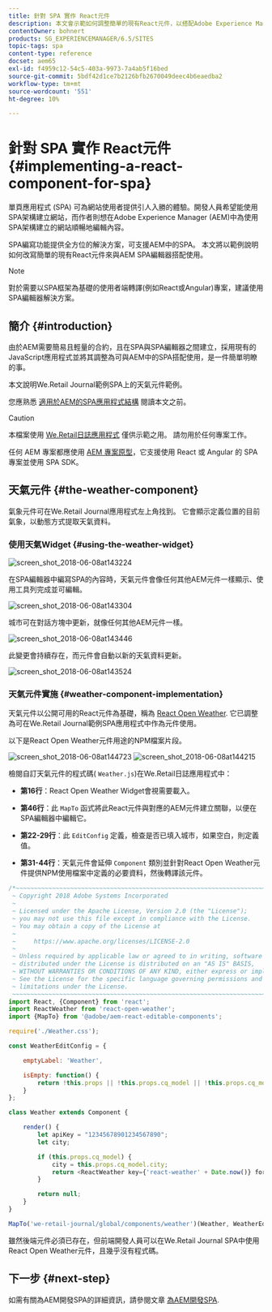```yaml
---
title: 針對 SPA 實作 React元件
description: 本文會示範如何調整簡單的現有React元件，以搭配Adobe Experience Manager (AEM) SPA編輯器使用。
contentOwner: bohnert
products: SG_EXPERIENCEMANAGER/6.5/SITES
topic-tags: spa
content-type: reference
docset: aem65
exl-id: f4959c12-54c5-403a-9973-7a4ab5f16bed
source-git-commit: 5bdf42d1ce7b2126bfb2670049deec4b6eaedba2
workflow-type: tm+mt
source-wordcount: '551'
ht-degree: 10%

---
```


# 針對 SPA 實作 React元件{#implementing-a-react-component-for-spa}

單頁應用程式 (SPA) 可為網站使用者提供引人入勝的體驗。開發人員希望能使用SPA架構建立網站，而作者則想在Adobe Experience Manager (AEM)中為使用SPA架構建立的網站順暢地編輯內容。

SPA編寫功能提供全方位的解決方案，可支援AEM中的SPA。 本文將以範例說明如何改寫簡單的現有React元件來與AEM SPA編輯器搭配使用。

>[!NOTE]
>
>對於需要以SPA框架為基礎的使用者端轉譯(例如React或Angular)專案，建議使用SPA編輯器解決方案。

## 簡介 {#introduction}

由於AEM需要簡易且輕量的合約，且在SPA與SPA編輯器之間建立，採用現有的JavaScript應用程式並將其調整為可與AEM中的SPA搭配使用，是一件簡單明瞭的事。

本文說明We.Retail Journal範例SPA上的天氣元件範例。

您應熟悉 [適用於AEM的SPA應用程式結構](/help/sites-developing/spa-getting-started-react.md) 閱讀本文之前。

>[!CAUTION]
>本檔案使用 [We.Retail日誌應用程式](https://github.com/adobe/aem-sample-we-retail-journal) 僅供示範之用。 請勿用於任何專案工作。
>
>任何 AEM 專案都應使用 [AEM 專案原型](https://experienceleague.adobe.com/docs/experience-manager-core-components/using/developing/archetype/overview.html)，它支援使用 React 或 Angular 的 SPA 專案並使用 SPA SDK。

## 天氣元件 {#the-weather-component}

氣象元件可在We.Retail Journal應用程式左上角找到。 它會顯示定義位置的目前氣象，以動態方式提取天氣資料。

### 使用天氣Widget {#using-the-weather-widget}

![screen_shot_2018-06-08at143224](assets/screen_shot_2018-06-08at143224.png)

在SPA編輯器中編寫SPA的內容時，天氣元件會像任何其他AEM元件一樣顯示、使用工具列完成並可編輯。

![screen_shot_2018-06-08at143304](assets/screen_shot_2018-06-08at143304.png)

城市可在對話方塊中更新，就像任何其他AEM元件一樣。

![screen_shot_2018-06-08at143446](assets/screen_shot_2018-06-08at143446.png)

此變更會持續存在，而元件會自動以新的天氣資料更新。

![screen_shot_2018-06-08at143524](assets/screen_shot_2018-06-08at143524.png)

### 天氣元件實施 {#weather-component-implementation}

天氣元件以公開可用的React元件為基礎，稱為 [React Open Weather](https://www.npmjs.com/package/react-open-weather). 它已調整為可在We.Retail Journal範例SPA應用程式中作為元件使用。

以下是React Open Weather元件用途的NPM檔案片段。

![screen_shot_2018-06-08at144723](assets/screen_shot_2018-06-08at144723.png) ![screen_shot_2018-06-08at144215](assets/screen_shot_2018-06-08at144215.png)

檢閱自訂天氣元件的程式碼( `Weather.js`)在We.Retail日誌應用程式中：

* **第16行**：React Open Weather Widget會視需要載入。
* **第46行**：此 `MapTo` 函式將此React元件與對應的AEM元件建立關聯，以便在SPA編輯器中編輯它。

* **第22-29行**：此 `EditConfig` 定義，檢查是否已填入城市，如果空白，則定義值。

* **第31-44行**：天氣元件會延伸 `Component` 類別並針對React Open Weather元件提供NPM使用檔案中定義的必要資料，然後轉譯該元件。

```javascript
/*~~~~~~~~~~~~~~~~~~~~~~~~~~~~~~~~~~~~~~~~~~~~~~~~~~~~~~~~~~~~~~~~~~~~~~~~~~~~~~
 ~ Copyright 2018 Adobe Systems Incorporated
 ~
 ~ Licensed under the Apache License, Version 2.0 (the "License");
 ~ you may not use this file except in compliance with the License.
 ~ You may obtain a copy of the License at
 ~
 ~     https://www.apache.org/licenses/LICENSE-2.0
 ~
 ~ Unless required by applicable law or agreed to in writing, software
 ~ distributed under the License is distributed on an "AS IS" BASIS,
 ~ WITHOUT WARRANTIES OR CONDITIONS OF ANY KIND, either express or implied.
 ~ See the License for the specific language governing permissions and
 ~ limitations under the License.
 ~~~~~~~~~~~~~~~~~~~~~~~~~~~~~~~~~~~~~~~~~~~~~~~~~~~~~~~~~~~~~~~~~~~~~~~~~~~~~*/
import React, {Component} from 'react';
import ReactWeather from 'react-open-weather';
import {MapTo} from '@adobe/aem-react-editable-components';

require('./Weather.css');

const WeatherEditConfig = {

    emptyLabel: 'Weather',

    isEmpty: function() {
        return !this.props || !this.props.cq_model || !this.props.cq_model.city || this.props.cq_model.city.trim().length < 1;
    }
};

class Weather extends Component {

    render() {
        let apiKey = "12345678901234567890";
        let city;

        if (this.props.cq_model) {
            city = this.props.cq_model.city;
            return <ReactWeather key={'react-weather' + Date.now()} forecast="today" apikey={apiKey} type="city" city={city} />
        }

        return null;
    }
}

MapTo('we-retail-journal/global/components/weather')(Weather, WeatherEditConfig);
```

雖然後端元件必須已存在，但前端開發人員可以在We.Retail Journal SPA中使用React Open Weather元件，且幾乎沒有程式碼。

## 下一步 {#next-step}

如需有關為AEM開發SPA的詳細資訊，請參閱文章 [為AEM開發SPA](/help/sites-developing/spa-architecture.md).
